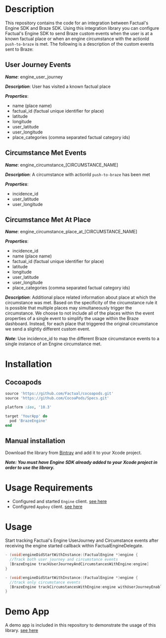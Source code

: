 # Description

This repository contains the code for an integration between Factual's Engine SDK and Braze SDK. 
Using this integration library you can configure Factual's Engine SDK to send Braze custom events
when the user is at a known factual place or when an engine circumstance with the actionId ```push-to-braze```
is met. The following is a description of the custom events sent to Braze: 

## User Journey Events

***Name***: engine_user_journey

***Description***: User has visited a known factual place

***Properties***: 
* name (place name)
* factual_id (factual unique identifier for place)
* latitude
* longitude
* user_latitude
* user_longitude 
* place_categories (comma separated factual category ids)

## Circumstance Met Events

***Name***: engine_circumstance_[CIRCUMSTANCE_NAME]

***Description***: A circumstance with actionId ```push-to-braze``` has been met

***Properties***: 
* incidence_id
* user_latitude
* user_longitude

## Circumstance Met At Place

***Name***: engine_circumstance_place_at_[CIRCUMSTANCE_NAME]

***Properties***: 
* incidence_id
* name (place name)
* factual_id (factual unique identifier for place)
* latitude
* longitude
* user_latitude
* user_longitude 
* place_categories (comma separated factual category ids)

***Description***: Additional place related information about place at which the circumstance was met. 
             Based on the specificity of the circumstance rule it is possible that multiple places may
             simultaneously trigger the circumstance. We choose to not include all of the places within the 
             event properties of a single event to simplify the usage within the Braze dashboard. 
             Instead, for each place that triggered the original circumstance we send a slightly 
             different custom event.
             
***Note***: Use incidence_id to map the different Braze circumstance events to a single instance of an Engine circumstance met.

# Installation

## Cocoapods

```ruby
source 'https://github.com/Factual/cocoapods.git'
source 'https://github.com/CocoaPods/Specs.git'

platform :ios, '10.3'

target 'YourApp' do
  pod 'BrazeEngine'
end
```

## Manual installation
Download the library from [Bintray](https://factual.bintray.com/files) and add it to your Xcode project.

***Note: You must have Engine SDK already added to your Xcode project in order to use the library.***


# Usage Requirements

* Configured and started `Engine` client. [see here](http://developer.factual.com/engine/ios/)
* Configured `Appboy` client. [see here](https://www.braze.com/documentation/iOS/#initial-sdk-setup)

# Usage

Start tracking Factual's Engine UserJourney and Circumstance events after receiving the engine started
callback within FactualEngineDelegate. 

```objective-c
- (void)engineDidStartWithInstance:(FactualEngine *)engine {
  //Track both user journey and circumstance events
  [BrazeEngine trackUserJourneyAndCircumstancesWithEngine:engine]
}
```

```objective-c
- (void)engineDidStartWithInstance:(FactualEngine *)engine {
  //track only circumstance events
  [BrazeEngine trackCircumstancesWithEngine:engine withUserJourneyEnabled:false]
}
```

# Demo App

A demo app is included in this repository to demonstrate the usage of this library. [see here](demo)
